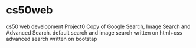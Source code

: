 # cs50web
cs50 web development  Project0
Copy of Google Search, Image Search and Advanced Search.
default search and image search written on html+css
advanced search written on bootstap

